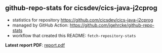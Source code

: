 ## github-repo-stats for cicsdev/cics-java-j2cprog

- statistics for repository https://github.com/cicsdev/cics-java-j2cprog
- managed by GitHub Action: https://github.com/jgehrcke/github-repo-stats
- workflow that created this README: `fetch-repository-stats`

**Latest report PDF**: [report.pdf](https://github.com/cicsdev/repo-stats/raw/reports/cicsdev/cics-java-j2cprog/latest-report/report.pdf)

